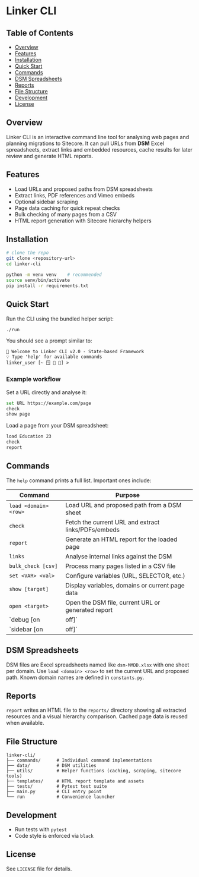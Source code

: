 # Linker CLI

## Table of Contents
- [Overview](#overview)
- [Features](#features)
- [Installation](#installation)
- [Quick Start](#quick-start)
- [Commands](#commands)
- [DSM Spreadsheets](#dsm-spreadsheets)
- [Reports](#reports)
- [File Structure](#file-structure)
- [Development](#development)
- [License](#license)

## Overview
Linker CLI is an interactive command line tool for analysing web pages and planning migrations to Sitecore.  It can pull URLs from **DSM** Excel spreadsheets, extract links and embedded resources, cache results for later review and generate HTML reports.

## Features
- Load URLs and proposed paths from DSM spreadsheets
- Extract links, PDF references and Vimeo embeds
- Optional sidebar scraping
- Page data caching for quick repeat checks
- Bulk checking of many pages from a CSV
- HTML report generation with Sitecore hierarchy helpers

## Installation
```bash
# clone the repo
git clone <repository-url>
cd linker-cli

python -m venv venv    # recommended
source venv/bin/activate
pip install -r requirements.txt
```

## Quick Start
Run the CLI using the bundled helper script:
```bash
./run
```
You should see a prompt similar to:
```
🔗 Welcome to Linker CLI v2.0 - State-based Framework
💡 Type 'help' for available commands
linker_user [~ 🪟 🐞 📂] >
```

### Example workflow
Set a URL directly and analyse it:
```bash
set URL https://example.com/page
check
show page
```
Load a page from your DSM spreadsheet:
```bash
load Education 23
check
report
```

## Commands
The `help` command prints a full list.  Important ones include:

| Command            | Purpose                                                   |
|--------------------|-----------------------------------------------------------|
| `load <domain> <row>` | Load URL and proposed path from a DSM sheet            |
| `check`            | Fetch the current URL and extract links/PDFs/embeds       |
| `report`           | Generate an HTML report for the loaded page               |
| `links`            | Analyse internal links against the DSM                   |
| `bulk_check [csv]` | Process many pages listed in a CSV file                   |
| `set <VAR> <val>`  | Configure variables (URL, SELECTOR, etc.)                 |
| `show [target]`    | Display variables, domains or current page data           |
| `open <target>`    | Open the DSM file, current URL or generated report        |
| `debug [on|off]`   | Toggle verbose debugging output                           |
| `sidebar [on|off]` | Include sidebar content when analysing pages              |

## DSM Spreadsheets
DSM files are Excel spreadsheets named like `dsm-MMDD.xlsx` with one sheet per domain.  Use `load <domain> <row>` to set the current URL and proposed path.  Known domain names are defined in `constants.py`.

## Reports
`report` writes an HTML file to the `reports/` directory showing all extracted resources and a visual hierarchy comparison.  Cached page data is reused when available.

## File Structure
```
linker-cli/
├── commands/      # Individual command implementations
├── data/          # DSM utilities
├── utils/         # Helper functions (caching, scraping, sitecore tools)
├── templates/     # HTML report template and assets
├── tests/         # Pytest test suite
├── main.py        # CLI entry point
└── run            # Convenience launcher
```

## Development
- Run tests with `pytest`
- Code style is enforced via `black`

## License
See `LICENSE` file for details.
